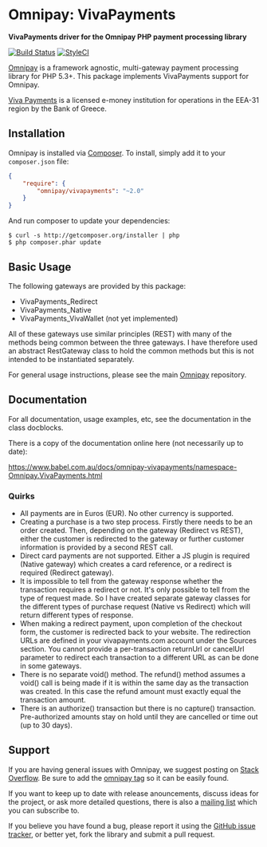 # Omnipay: VivaPayments

**VivaPayments driver for the Omnipay PHP payment processing library**

[![Build Status](https://travis-ci.org/delatbabel/omnipay-vivapayments.png?branch=master)](https://travis-ci.org/delatbabel/omnipay-vivapayments)
[![StyleCI](https://styleci.io/repos/93733234/shield)](https://styleci.io/repos/93733234)

[Omnipay](https://github.com/omnipay/omnipay) is a framework agnostic, multi-gateway payment
processing library for PHP 5.3+. This package implements VivaPayments support for Omnipay.

[Viva Payments](https://www.vivawallet.com/en-us/company) is a licensed e-money institution
for operations in the EEA-31 region by the Bank of Greece.

## Installation

Omnipay is installed via [Composer](http://getcomposer.org/). To install, simply add it
to your `composer.json` file:

```json
{
    "require": {
        "omnipay/vivapayments": "~2.0"
    }
}
```

And run composer to update your dependencies:

    $ curl -s http://getcomposer.org/installer | php
    $ php composer.phar update

## Basic Usage

The following gateways are provided by this package:

* VivaPayments_Redirect
* VivaPayments_Native
* VivaPayments_VivaWallet (not yet implemented)

All of these gateways use similar principles (REST) with many of the methods being common between
the three gateways.  I have therefore used an abstract RestGateway class to hold the common methods
but this is not intended to be instantiated separately.

For general usage instructions, please see the main [Omnipay](https://github.com/omnipay/omnipay)
repository.

## Documentation

For all documentation, usage examples, etc, see the documentation in the class
docblocks.

There is a copy of the documentation online here (not necessarily up to date):

https://www.babel.com.au/docs/omnipay-vivapayments/namespace-Omnipay.VivaPayments.html

### Quirks

* All payments are in Euros (EUR). No other currency is supported.
* Creating a purchase is a two step process.  Firstly there needs to be
  an order created.  Then, depending on the gateway (Redirect vs REST),
  either the customer is redirected to the gateway or further customer
  information is provided by a second REST call.
* Direct card payments are not supported.  Either a JS plugin is required
  (Native gateway) which creates a card reference, or a redirect is required
  (Redirect gateway).
* It is impossible to tell from the gateway response whether the transaction
  requires a redirect or not.  It's only possible to tell from the type of
  request made.  So I have created separate gateway classes for the different
  types of purchase request (Native vs Redirect) which will return different
  types of response.
* When making a redirect payment, upon completion of the checkout form, the
  customer is redirected back to your website. The redirection URLs are defined
  in your vivapayments.com account under the Sources section.  You cannot provide
  a per-transaction returnUrl or cancelUrl parameter to redirect each transaction
  to a different URL as can be done in some gateways.
* There is no separate void() method.  The refund() method assumes a void() call
  is being made if it is within the same day as the transaction was created.  In
  this case the refund amount must exactly equal the transaction amount.
* There is an authorize() transaction but there is no capture() transaction.
  Pre-authorized amounts stay on hold until they are cancelled or time out (up to 30 days).

## Support

If you are having general issues with Omnipay, we suggest posting on
[Stack Overflow](http://stackoverflow.com/). Be sure to add the
[omnipay tag](http://stackoverflow.com/questions/tagged/omnipay) so it can be easily found.

If you want to keep up to date with release anouncements, discuss ideas for the project,
or ask more detailed questions, there is also a [mailing list](https://groups.google.com/forum/#!forum/omnipay) which
you can subscribe to.

If you believe you have found a bug, please report it using the [GitHub issue tracker](https://github.com/delatbabel/omnipay-vivapayments/issues),
or better yet, fork the library and submit a pull request.


